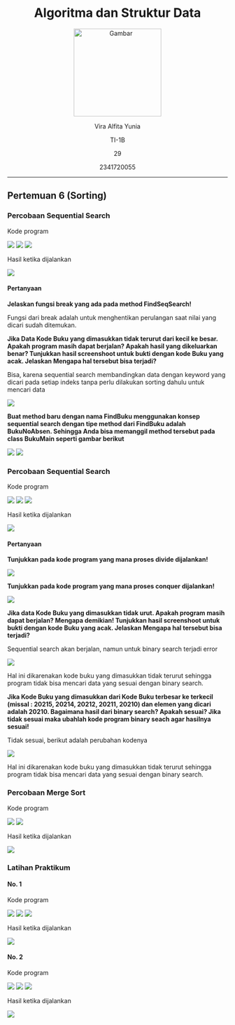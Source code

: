 <div align="center">

# Algoritma dan Struktur Data

<img src="https://static.wikia.nocookie.net/logopedia/images/8/8a/Politeknik_Negeri_Malang.png/revision/latest?cb=20190922202558" alt="Gambar" style="height: 200px">

<p>Vira Alfita Yunia</p>
<p>TI-1B</p>
<p>29</p>
<p>2341720055</p>

</div>

<hr>

## Pertemuan 6 (Sorting)

### Percobaan Sequential Search

<p>Kode program</p>
<img src="gambar/Buku.png">
<img src="gambar/Pencarian Buku.png">
<img src="gambar/Buku Main.png">
<p>Hasil ketika dijalankan</p>
<img src="gambar/Hasil Percobaan 1.png">

#### Pertanyaan

<strong><p>Jelaskan fungsi break yang ada pada method FindSeqSearch!<p></strong>

<p>Fungsi dari break adalah untuk menghentikan perulangan saat nilai yang dicari sudah ditemukan.</p>

<strong><p>Jika Data Kode Buku yang dimasukkan tidak terurut dari kecil ke besar. Apakah program masih
dapat berjalan? Apakah hasil yang dikeluarkan benar? Tunjukkan hasil screenshoot untuk bukti
dengan kode Buku yang acak. Jelaskan Mengapa hal tersebut bisa terjadi?<p></strong>

<p>Bisa, karena sequential search membandingkan data dengan keyword yang dicari pada setiap indeks tanpa perlu dilakukan sorting dahulu untuk mencari data</p>
<img src="gambar/Pertanyaan 2.png">

<strong><p>Buat method baru dengan nama FindBuku menggunakan konsep sequential search dengan tipe
method dari FindBuku adalah BukuNoAbsen. Sehingga Anda bisa memanggil method
tersebut pada class BukuMain seperti gambar berikut <p></strong>
<img src="gambar/Pertanyaan 3 1.png">
<img src="gambar/Pertanyaan 3 2.png">

### Percobaan Sequential Search

<p>Kode program</p>
<img src="gambar/Buku.png">
<img src="gambar/Pencarian Buku 2.png">
<img src="gambar/Buku Main 2.png">
<p>Hasil ketika dijalankan</p>
<img src="gambar/Hasil Percobaan 2.png">

#### Pertanyaan

<strong><p>Tunjukkan pada kode program yang mana proses divide dijalankan!<p></strong>
<img src="gambar/Divide.png">

<strong><p>Tunjukkan pada kode program yang mana proses conquer dijalankan!<p></strong>
<img src="gambar/Conquere.png">

<strong><p>Jika data Kode Buku yang dimasukkan tidak urut. Apakah program masih dapat berjalan? Mengapa
demikian! Tunjukkan hasil screenshoot untuk bukti dengan kode Buku yang acak. Jelaskan
Mengapa hal tersebut bisa terjadi?<p></strong>

<p>Sequential search akan berjalan, namun untuk binary search terjadi error</p>
<img src="gambar/Pertanyaan Binary.png">
<p>Hal ini dikarenakan kode buku yang dimasukkan tidak terurut sehingga program tidak bisa mencari data yang sesuai dengan binary search.</p>

<strong><p>Jika Kode Buku yang dimasukkan dari Kode Buku terbesar ke terkecil (missal : 20215, 20214,
20212, 20211, 20210) dan elemen yang dicari adalah 20210. Bagaimana hasil dari binary search?
Apakah sesuai? Jika tidak sesuai maka ubahlah kode program binary seach agar hasilnya sesuai!<p></strong>

<p>Tidak sesuai, berikut adalah perubahan kodenya</p>
<img src="gambar/Pertanyaan Binary.png">
<p>Hal ini dikarenakan kode buku yang dimasukkan tidak terurut sehingga program tidak bisa mencari data yang sesuai dengan binary search.</p>

### Percobaan Merge Sort

<p>Kode program</p>
<img src="gambar/Merge Sort.png">
<img src="gambar/Merge Sort Main.png">
<p>Hasil ketika dijalankan</p>
<img src="gambar/Hasil Merge Sort.png">

### Latihan Praktikum

#### No. 1

<p>Kode program</p>
<img src="gambar/Latihan Praktikum 1.png">
<img src="gambar/Latihan Praktikum 1 2.png">
<img src="gambar/Latihan Praktikum 1 3.png">
<p>Hasil ketika dijalankan</p>
<img src="gambar/Hasil Latihan Praktikum 1.png">

#### No. 2

<p>Kode program</p>
<img src="gambar/Latihan Praktikum 2 1.png">
<img src="gambar/Latihan Praktikum 2 2.png">
<img src="gambar/Latihan Praktikum 2 3.png">
<p>Hasil ketika dijalankan</p>
<img src="gambar/Hasil Latihan Praktikum 2.png">
